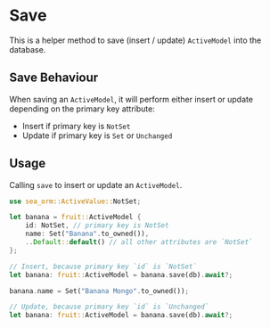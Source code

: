# Save

This is a helper method to save (insert / update) `ActiveModel` into the database.

## Save Behaviour

When saving an `ActiveModel`, it will perform either insert or update depending on the primary key attribute:

- Insert if primary key is `NotSet`
- Update if primary key is `Set` or `Unchanged`

## Usage

Calling `save` to insert or update an `ActiveModel`.

```rust
use sea_orm::ActiveValue::NotSet;

let banana = fruit::ActiveModel {
    id: NotSet, // primary key is NotSet
    name: Set("Banana".to_owned()),
    ..Default::default() // all other attributes are `NotSet`
};

// Insert, because primary key `id` is `NotSet`
let banana: fruit::ActiveModel = banana.save(db).await?;

banana.name = Set("Banana Mongo".to_owned());

// Update, because primary key `id` is `Unchanged`
let banana: fruit::ActiveModel = banana.save(db).await?;
```
